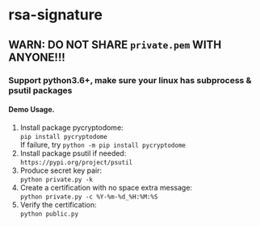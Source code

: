 # rsa-signature
## WARN: DO NOT SHARE `private.pem` WITH ANYONE!!!
### Support python3.6+, make sure your linux has subprocess & psutil packages
#### Demo Usage.
1. Install package pycryptodome:\
`pip install pycryptodome`  
If failure, try `python -m pip install pycryptodome`
2. Install package psutil if needed:\
`https://pypi.org/project/psutil`
3. Produce secret key pair:  
`python private.py -k`
4. Create a certification with no space extra message:  
`python private.py -c %Y-%m-%d_%H:%M:%S`
5. Verify the certification:  
`python public.py`
